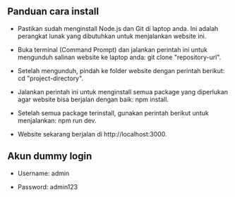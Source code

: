 ## Panduan cara install

- Pastikan sudah menginstall Node.js dan Git di laptop anda. Ini adalah perangkat lunak yang dibutuhkan untuk menjalankan website ini.

- Buka terminal (Command Prompt) dan jalankan perintah ini untuk mengunduh salinan website ke laptop anda: git clone "repository-url".

- Setelah mengunduh, pindah ke folder website dengan perintah berikut: cd "project-directory".

- Jalankan perintah ini untuk menginstall semua package yang diperlukan agar website bisa berjalan dengan baik: npm install.

- Setelah semua package terinstall, gunakan perintah berikut untuk menjalankan: npm run dev.

- Website sekarang berjalan di http://localhost:3000.


## Akun dummy login

- Username: admin

- Password: admin123